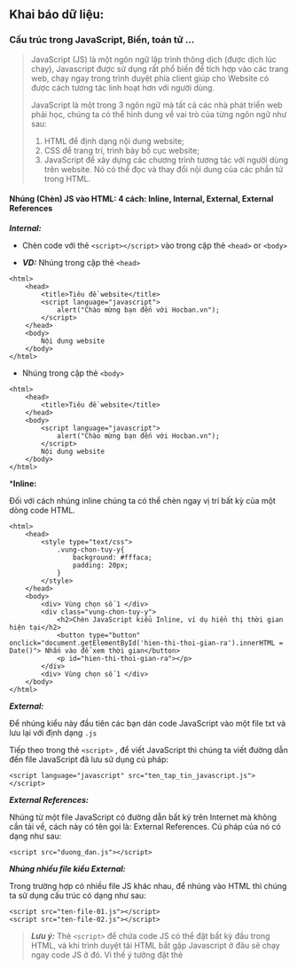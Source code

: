 ﻿## Khai báo dữ liệu:
### Cấu trúc trong JavaScript, Biến, toán tử ...

  

>JavaScript (JS) là một ngôn ngữ lập trình thông dịch (được dịch lúc chạy), Javascript được sử dụng rất phổ biến để tích hợp vào các trang web, chạy ngay trong trình duyệt phía client giúp cho Website có được cách tương tác linh hoạt hơn với người dùng.
>
>JavaScript là một trong 3 ngôn ngữ mà tất cả các nhà phát triển web phải học, chúng ta có thể hình dung về vai trò của từng ngôn ngữ như sau:
>1.  HTML để định dạng nội dung website;    
>2.  CSS để trang trí, trình bày bố cục website;    
>3.  JavaScript để xây dựng các chương trình tương tác với người dùng trên website. Nó có thể đọc và thay đổi nội dung của các phần tử trong HTML.
    

  
  

#### Nhúng (Chèn) JS vào HTML: 4 cách:  Inline, Internal, External, External References
    

***Internal:***

-   Chèn code với thẻ `<script></script>` vào trong cặp thẻ `<head>` or `<body>`
    
-   ***VD:*** Nhúng trong cặp thẻ `<head>`
    
````
<html>
	<head>
		<title>Tiêu đề website</title>
		<script language="javascript">
			alert("Chào mừng bạn đến với Hocban.vn");
		</script>
	</head>
	<body>
		Nội dung website
	</body>
</html>
````
-   Nhúng trong cặp thẻ `<body>`
    
````
<html>
	<head>
		<title>Tiêu đề website</title>
	</head>
	<body>
		<script language="javascript">
			alert("Chào mừng bạn đến với Hocban.vn");
		</script>
		Nội dung website
	</body>
</html>
````
***Inline:**

Đối với cách nhúng inline chúng ta có thể chèn ngay vị trí bất kỳ của một dòng code HTML.
````
<html>
	<head>
		<style type="text/css">
			.vung-chon-tuy-y{
				background: #fffaca;
				padding: 20px;
			}
		</style>
	</head>
	<body>
		<div> Vùng chọn số 1 </div>
		<div class="vung-chon-tuy-y">
			<h2>Chèn JavaScript kiểu Inline, ví dụ hiển thị thời gian hiện tại</h2>
			<button type="button" onclick="document.getElementById('hien-thi-thoi-gian-ra').innerHTML = Date()"> Nhấn vào để xem thời gian</button>
			<p id="hien-thi-thoi-gian-ra"></p>
		</div>
		<div> Vùng chọn số 1 </div>
	</body>
</html>
````
  

***External:***

Để nhúng kiểu này đầu tiên các bạn dán code JavaScript vào một file txt và lưu lại với định dạng `.js`

Tiếp theo trong thẻ `<script>` , để viết JavaScript thì chúng ta viết đường dẫn đến file JavaScript đã lưu sử dụng cú pháp:
````
<script language="javascript" src="ten_tap_tin_javascript.js"></script>
````

***External References:***

Nhúng từ một file JavaScript có đường dẫn bất kỳ trên Internet mà không cần tải về, cách này có tên gọi là: External References. Cú pháp của nó có dạng như sau:
````
<script src="duong_dan.js"></script>
````
***Nhúng nhiều file kiểu External:***

Trong trường hợp có nhiều file JS khác nhau, để nhúng vào HTML thì chúng ta sử dụng cấu trúc có dạng như sau:
````
<script src="ten-file-01.js"></script>
<script src="ten-file-02.js"></script>
````
>***Lưu ý:*** Thẻ `<script>` để chứa code JS có thể đặt bất kỳ đầu trong HTML, và khi trình duyệt tải HTML bắt gặp Javascript ở đâu sẽ chạy ngay code JS ở đó. Vì thế ý tưởng đặt thẻ <script> trong thẻ <body> và đặt ở cuối (gần thẻ đóng body) là rất tốt vì nó cải thiện tốc độ hiện thị trang (HTML tải xong thì chạy JS!).
#### Một số hàm cơ bản của JS:
#### document.write():
-   Hàm `document.write()` có thể sử dụng để xuất văn bản text thuần túy, mã HTML hoặc cả hai. Ví dụ định dạng văn bản viết ra bằng thẻ HTML <h1>
    
-  ***VD:***
    
````
<script>
	document.write("Hello World!"); // document.Writeln();
</script>
````
Ví dụ định dạng văn bản viết ra bằng thẻ HTML `<h1>`

`document.write("<h1>Hello World!</h1>");`

#### Hàm alert
    
-   Bạn có thể sử dụng hàm `alert()` để hiện thị một hộp thoại (popup) thông báo.
  ````  
  <script>  
	alert("Đây là một thông báo!");    
</script>
  ````  
#### Cấu trúc chương trình trong JS: gồm:

-   ***Biểu thức (expressions):*** là một tập hợp gồm các toán hạng và các toán tử.
    
-   ***Câu lệnh (statements):*** Các câu lệnh của javascript sẽ được đặt trong một cặp thẻ `<script>`. Các câu lệnh sẽ tuân thủ theo cú pháp(syntax) mà javascript đặt ra. Nếu bạn làm sai luật thì sẽ không thực hiện được.    
	Cú pháp cơ bản của ngôn ngữ [JavaScript](https://www.daipho.com/blogtag/javascript/) (JS), bao gồm các cách khai báo biến, các loại dữ liệu và cách viết mã lệnh.
	Cú pháp của [JavaScript](https://www.daipho.com/blogtag/javascript/) phần lớn được vay mượn từ Java

-   ***Từ khóa (keywords):***
    
-   ***Biến số (Variables):*** 2 cách khai báo:
    

![](https://lh4.googleusercontent.com/-DeA5tbXUZAue9ykP8ONLJIfEfeuahZz1_rMl-ViVjMqIcRTNJijlc-lrQRJrn1AP0foGSgZzj8FG6aF8MYGK7gSZyq93dCPJ34PAFKC50198VpO7nDY0PgJxaGvcUEDg-TkNWLoQxj7iaLcQ6Q)

>***Sự khác nhau giữa var và le :***
>-   var cho phép khai báo lại, let thì biến chỉ được khai báo 1 lần, nếu cố tình khai báo lần tiếp theo sẽ bị lỗi.   
>-   let thì phạm vi hiệu lực trong khối {} nó khai báo, var thì hiệu lực toàn cục (xem [Khối lệnh Javascript](https://xuanthulab.net/cau-lenh-dieu-kien-va-vong-lap-trong-javascript.html))
    

- ***Phạm vi của biến:***

	-   Cục bộ (local) - biến chỉ có hiệu lực trong hàm (khối) nó khai báo - ra khỏi hàm hết hiệu lực
    
	-   Toàn cục (global) - biến có hiệu lực toàn code, có thể truy cập ở bất kỳ đâu. Biến này không khai báo trong một hàm, mà khai báo bên ngoài.    

	Khi khai báo biến có thể không cần thiết phải gán giá trị cho nó. Khi biến khai báo mà không gán giá trị thì nó có giá trị là undefined

>***Chú ý:*** Các dòng lệnh JS ngăn cách bởi dấu chấm phẩy `;`

>***Cách đặt tên biến:***
>	-   Bắt đầu bằng ký tự chữ hoặc _ hoặc $. Tiếp theo là chuỗi các ký tự chữ, số, gạch dưới, dollar    
>	-   Không được bắt đầu bằng số    
>	-   Không được chứa các ký hiệu toán học, logic ví dụ *, +    
>	-   Không được chứa khoảng trắng
    

- ***Hằng:*** Hằng số được khai báo và phải khởi tạo ngay với từ khóa `const`, sau khi khai báo và gán thì giá trị không thay đổi được nữa (cố tình thay đổi sẽ lỗi)

![](https://lh4.googleusercontent.com/zF1Dq7wnbSKMKd1HK96MdY6wqDWQClIzLN1TvIQbRqDS1f2QZhFmAxo-O9lbpM_QlK2Rm2Sp3W4el1nZkgMDApeqpFt6yG21GuO1Hemo4kIvn-5YXX2UDyi-hciXgYj_PVtm9nW-5VEiYs-9Jcs)

***Biến cẩu (Variable hoisting):***

Một điều khác về các biến trong [JavaScript](https://www.daipho.com/blogtag/javascript/) là có thể tham chiếu đến một biến được khai báo sau, mà không mắc phải một ngoại lệ. Khái niệm này được gọi là [cẩu](https://www.daipho.com/blog/cu-phap-lap-trinh-javascript-phan-1/#bien-cau) (hoisting); các biến trong JavaScript theo nghĩa “hoisted” hoặc được nâng lên đầu của hàm hoặc câu lệnh. Tuy nhiên, các biến chưa được khởi tạo sẽ trả về giá trị undefined.

***VD:***

![](https://lh3.googleusercontent.com/UsKtlW-uOwQ1MrDXbwkifLrLaVgEOLSs8JfI3ihByAD-mrEYMA6snfnw5IHRFhCbw64WDAUvUguN6TUVhkk0KhkdBkLDJka58-pi468NTFcR4lekJjGlMmE8SCuBAgwJ3cAfvYwYtB0UfYWj9U0)

Sẽ tương đương:
````
var hoist; \\ hoist mới được khai báo nên giá trị của hoist là undefined.
console.log(hoist);
var hoist = 500;
````
Cơ chế Hoisting của Javasript đã đưa khai báo biến lên trên cùng.
=> VD trên trả về undefined

***Kiểu dữ liệu trong JS:***

- Kiểu dữ liệu nguyên thủy:

	-   Number: Kiểu dữ liệu number trong JavaScript có thể xem là kiểu tổng hợp của int, float, double, … trong các ngôn ngữ lập trình khác. Hiểu đơn giản number là kiểu dữ liệu số, số nguyên, số thực,… đều là kiểu số cả.
    
		````
		let  number1 = 10;
		// Gán giá trị number1 = 10, number1 là kiểu number.
		let  number2 = 10.05;
		document.writeln(number1);
		// Hiển thị number1 ra trình duyệt.
		document.writeln(number2);
		// Hiển thị numbwer2 ra trình duyệt.
		document.writeln(number1 + number2);
		//Hiển thị tổng của hai số ra trình duyệt.
		````

	-   String: là các text như “Các kiểu dữ liệu trong JavaScript”, text có thể có một hoặc nhiều ký tự, cho phép bạn sử dụng cả ngoặc đơn và ngoặc kép để biểu diễn nó.
    
		VD tạo file .js và có đoạn code sau:
    
		````
		let  name = 'NIIT - ICT Hà Nội'; // Chuỗi trong dấu ngoặc đơn.
		let  action = ' hướng dẫn học ';
		let  JS = "JavaScript"; //Chuỗi trong dấu nháy kép.
		````
	-   Boolean: chỉ có 2 giá trị là true hoặc false.
    

	-   Undefine: là các giá trị không xác định. Trong JavaScript, khi một biến được khai báo mà không gắn với bất kỳ giá trị nào thì biến đó gọi là kiểu dữ liệu undefined, giá trị cũng là undefined luôn.
    
		````
		// Biến này chưa đượcgán giá trị
		// Do đó nó chứa giá trị mặc định là undefined
		let  undef;
		// Kiểu dữ liệu của nó lúc này là undefined
		document.write(typeof  undef);
		// Kết quả: undefined
		````
	-   Null: đơn giản là không có giá trị nào cả.
    

>Phân biệt Null và Undefine:
>-   Một biến được khai báo mà không gán giá trị khởi tạo thì JavaScript sẽ đặt cho nó giá trị mặc định là undefined, kiểu dữ liệu cũng là undefined.    
>-   Khi bạn kiểm tra kiểu dữ liệu bằng từ khóa typeof thì sẽ ra kiểu dữ liệu và undefined. Còn với null, nó có nghĩa là không có gì. Nhưng sự khác biệt là mặc dù biến đó không có giá trị nhưng kiểu dữ liệu của nó là object.
    

- Kiểu dữ liệu không nguyên thủy (tham chiếu):

	-   Object: Thể hiện một đối tượng và các thuộc tính có thể truy cập đến.
	-   Array: Nhóm các giá trị giống nhau.
	-   RegExp: Biểu thức chính quy.
    

#### Toán tử

>Toán tử gán, logic, số học, so sánh, toán tử điều kiện đều giống như các ngôn ngữ khác

![](https://lh3.googleusercontent.com/XNChvTWpWDPJ88uqWP5snoJm6ziSi_FpByQB-Qm1suAfc2TfxRWKcq7VZBQGJx-MNO_fYRxh64hLvr3AuUvW2B_ITsLD7htNpmm60TIcUkHW-pWOA1d0X9ce85FOUv1Lc7Ik3WelHQcyJxZqxEY)

![](https://lh3.googleusercontent.com/GMgFiC4LLNz5JQ1qfcbl63gLsvtwM8vArEvK2VnyR8eG6PpwqApuKSeQdKm-VQ_cuZp5QwGPLXEQsl3rybLHlvBynai70cskDAtT_l_3t0y1KfjO2z0FV9Bi1vpNc1JxIjGVGjkxMFltxVqhrus)
````
var x =  10  +  5;
document.write(x);
// In ra: 15
Có thể sử dụng nhiều số hạng:
var x =  10;
var y = x +  5  +  22  +  45  +  6548;
document.write(y);
//In ra : 6630
````
![](https://lh4.googleusercontent.com/WWB1GjaDtwrZPMnzGYC_zGTk_ILGgN7RDuwNWfBglN11CD79CWBxvMOkK2UW76dZDjlEfeNVtg7ILJO9W1OBHNQlhuJlIXwP4V6TPp7UuLKawmppT91q7JA6TTpaT32-Pi8fIdsgeqJmRSyVOKQ)

![](https://lh5.googleusercontent.com/KXlTJxk3F4bAnlZSqtODvbVwXjdXbGhyaKF0Mc9y-BiUMSwQ6_qQ9YYU92oGOkdha02yOMKrn0s-rc-kADG9sxknp_X4AL5D8R0d1W-0MLggqFFtldwe9M-9CzJxEZKSZPdj5hP8rO2nnbdkW2I)
````
var a =  (4  >  2)  &&  (10  <  15);
//a nhận giá trị false: vì 4 > 2 là true, 10 < 15 là false;
//a = true && false;
````
Toán tử điều kiện:

`variable = (condition) ? value1: value2;`

 Toán tử với chuỗi:
- Toán tử với chuỗi sử dụng nhiều là nối hai chuỗi lại với nhau, sử dụng toán tử + để nối. Lưu ý toán tử này có thể nối số vào chuỗi.

- Bạn có thể đưa vào chuỗi nằm giữa dấu `` (không phải '' hay ""), trong chuỗi đó có thể chèn biểu thức với ký hiệu ${biểu-thức}
	````
	let tb =  \`Hai nhân hai là ${2*2}`;
	let name =  "XuanThuLab";
	let msg =  \`Xin chao ${name}`;
	console.log(tb);
	console.log(msg);
	````
Toán tử typeof:

- Toán tử typeof trả về kiểu dữ liệu cần kiểm tra của một biến, một giá trị.

![](https://lh5.googleusercontent.com/jcHkzU6amlTtYlTVuzO60R-7cS4lQHnxG_F03Tf4G8nMv5QcwYB9wEaJ6aH3CKT0u2cpr1Sw2sp7PqOu10aeX_ZFv8cL1yp2HoJzfJr-E4T1wNmOXwy_0i3sIeBrvBznPISa4LHCC7Gq3BH0u08)
